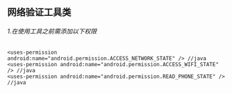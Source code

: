 网络验证工具类
---------
###### 1.在使用工具之前需添加以下权限
	<uses-permission android:name="android.permission.ACCESS_NETWORK_STATE" /> //java
    <uses-permission android:name="android.permission.ACCESS_WIFI_STATE" /> //java
    <uses-permission android:name="android.permission.READ_PHONE_STATE" /> //java